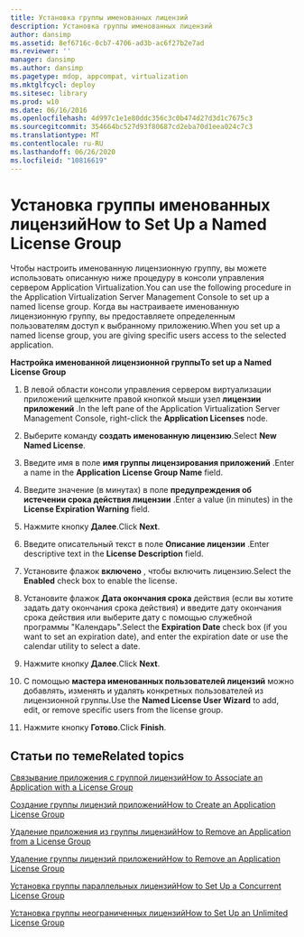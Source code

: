 ```yaml
---
title: Установка группы именованных лицензий
description: Установка группы именованных лицензий
author: dansimp
ms.assetid: 8ef6716c-0cb7-4706-ad3b-ac6f27b2e7ad
ms.reviewer: ''
manager: dansimp
ms.author: dansimp
ms.pagetype: mdop, appcompat, virtualization
ms.mktglfcycl: deploy
ms.sitesec: library
ms.prod: w10
ms.date: 06/16/2016
ms.openlocfilehash: 4d997c1e1e80ddc356c3c0b474d27d3d1c7675c3
ms.sourcegitcommit: 354664bc527d93f80687cd2eba70d1eea024c7c3
ms.translationtype: MT
ms.contentlocale: ru-RU
ms.lasthandoff: 06/26/2020
ms.locfileid: "10816619"
---
```

# <span data-ttu-id="7db3f-103">Установка группы именованных лицензий</span><span class="sxs-lookup"><span data-stu-id="7db3f-103">How to Set Up a Named License Group</span></span>


<span data-ttu-id="7db3f-104">Чтобы настроить именованную лицензионную группу, вы можете использовать описанную ниже процедуру в консоли управления сервером Application Virtualization.</span><span class="sxs-lookup"><span data-stu-id="7db3f-104">You can use the following procedure in the Application Virtualization Server Management Console to set up a named license group.</span></span> <span data-ttu-id="7db3f-105">Когда вы настраиваете именованную лицензионную группу, вы предоставляете определенным пользователям доступ к выбранному приложению.</span><span class="sxs-lookup"><span data-stu-id="7db3f-105">When you set up a named license group, you are giving specific users access to the selected application.</span></span>

**<span data-ttu-id="7db3f-106">Настройка именованной лицензионной группы</span><span class="sxs-lookup"><span data-stu-id="7db3f-106">To set up a Named License Group</span></span>**

1.  <span data-ttu-id="7db3f-107">В левой области консоли управления сервером виртуализации приложений щелкните правой кнопкой мыши узел **лицензии приложений** .</span><span class="sxs-lookup"><span data-stu-id="7db3f-107">In the left pane of the Application Virtualization Server Management Console, right-click the **Application Licenses** node.</span></span>

2.  <span data-ttu-id="7db3f-108">Выберите команду **создать именованную лицензию**.</span><span class="sxs-lookup"><span data-stu-id="7db3f-108">Select **New Named License**.</span></span>

3.  <span data-ttu-id="7db3f-109">Введите имя в поле **имя группы лицензирования приложений** .</span><span class="sxs-lookup"><span data-stu-id="7db3f-109">Enter a name in the **Application License Group Name** field.</span></span>

4.  <span data-ttu-id="7db3f-110">Введите значение (в минутах) в поле **предупреждения об истечении срока действия лицензии** .</span><span class="sxs-lookup"><span data-stu-id="7db3f-110">Enter a value (in minutes) in the **License Expiration Warning** field.</span></span>

5.  <span data-ttu-id="7db3f-111">Нажмите кнопку **Далее**.</span><span class="sxs-lookup"><span data-stu-id="7db3f-111">Click **Next**.</span></span>

6.  <span data-ttu-id="7db3f-112">Введите описательный текст в поле **Описание лицензии** .</span><span class="sxs-lookup"><span data-stu-id="7db3f-112">Enter descriptive text in the **License Description** field.</span></span>

7.  <span data-ttu-id="7db3f-113">Установите флажок **включено** , чтобы включить лицензию.</span><span class="sxs-lookup"><span data-stu-id="7db3f-113">Select the **Enabled** check box to enable the license.</span></span>

8.  <span data-ttu-id="7db3f-114">Установите флажок **Дата окончания срока** действия (если вы хотите задать дату окончания срока действия) и введите дату окончания срока действия или выберите дату с помощью служебной программы "Календарь".</span><span class="sxs-lookup"><span data-stu-id="7db3f-114">Select the **Expiration Date** check box (if you want to set an expiration date), and enter the expiration date or use the calendar utility to select a date.</span></span>

9.  <span data-ttu-id="7db3f-115">Нажмите кнопку **Далее**.</span><span class="sxs-lookup"><span data-stu-id="7db3f-115">Click **Next**.</span></span>

10. <span data-ttu-id="7db3f-116">С помощью **мастера именованных пользователей лицензий** можно добавлять, изменять и удалять конкретных пользователей из лицензионной группы.</span><span class="sxs-lookup"><span data-stu-id="7db3f-116">Use the **Named License User Wizard** to add, edit, or remove specific users from the license group.</span></span>

11. <span data-ttu-id="7db3f-117">Нажмите кнопку **Готово**.</span><span class="sxs-lookup"><span data-stu-id="7db3f-117">Click **Finish**.</span></span>

## <span data-ttu-id="7db3f-118">Статьи по теме</span><span class="sxs-lookup"><span data-stu-id="7db3f-118">Related topics</span></span>


[<span data-ttu-id="7db3f-119">Связывание приложения с группой лицензий</span><span class="sxs-lookup"><span data-stu-id="7db3f-119">How to Associate an Application with a License Group</span></span>](how-to-associate-an-application-with-a-license-group.md)

[<span data-ttu-id="7db3f-120">Создание группы лицензий приложений</span><span class="sxs-lookup"><span data-stu-id="7db3f-120">How to Create an Application License Group</span></span>](how-to-create-an-application-license-group.md)

[<span data-ttu-id="7db3f-121">Удаление приложения из группы лицензий</span><span class="sxs-lookup"><span data-stu-id="7db3f-121">How to Remove an Application from a License Group</span></span>](how-to-remove-an-application-from-a-license-group.md)

[<span data-ttu-id="7db3f-122">Удаление группы лицензий приложений</span><span class="sxs-lookup"><span data-stu-id="7db3f-122">How to Remove an Application License Group</span></span>](how-to-remove-an-application-license-group.md)

[<span data-ttu-id="7db3f-123">Установка группы параллельных лицензий</span><span class="sxs-lookup"><span data-stu-id="7db3f-123">How to Set Up a Concurrent License Group</span></span>](how-to-set-up-a-concurrent-license-group.md)

[<span data-ttu-id="7db3f-124">Установка группы неограниченных лицензий</span><span class="sxs-lookup"><span data-stu-id="7db3f-124">How to Set Up an Unlimited License Group</span></span>](how-to-set-up-an-unlimited-license-group.md)

 

 





